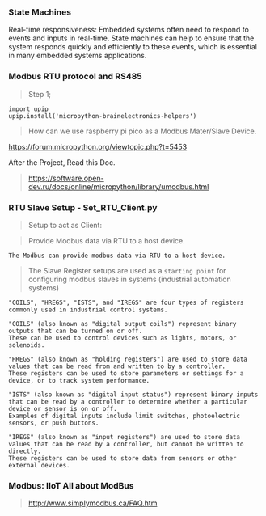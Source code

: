 ### State Machines
Real-time responsiveness: Embedded systems often need to respond to events and inputs in real-time. State machines can help to ensure that the system responds quickly and efficiently to these events, which is essential in many embedded systems applications.

### Modbus RTU protocol and RS485

> Step 1;
~~~~
import upip
upip.install('micropython-brainelectronics-helpers')
~~~~
> How can we use raspberry pi pico as a Modbus Mater/Slave Device.

https://forum.micropython.org/viewtopic.php?t=5453

After the Project, Read this Doc.
> https://software.open-dev.ru/docs/online/micropython/library/umodbus.html

### RTU Slave Setup - Set_RTU_Client.py
> Setup to act as Client:

> Provide Modbus data via RTU to a host device. 

`The Modbus can provide modbus data via RTU to a host device. `

> The Slave Register setups are used as a `starting point` for configuring modbus slaves in systems (industrial automation systems)

`"COILS", "HREGS", "ISTS", and "IREGS" are four types of registers commonly used in industrial control systems.`

    "COILS" (also known as "digital output coils") represent binary outputs that can be turned on or off.
    These can be used to control devices such as lights, motors, or solenoids.

    "HREGS" (also known as "holding registers") are used to store data values that can be read from and written to by a controller.
    These registers can be used to store parameters or settings for a device, or to track system performance.

    "ISTS" (also known as "digital input status") represent binary inputs that can be read by a controller to determine whether a particular device or sensor is on or off.
    Examples of digital inputs include limit switches, photoelectric sensors, or push buttons.

    "IREGS" (also known as "input registers") are used to store data values that can be read by a controller, but cannot be written to directly. 
    These registers can be used to store data from sensors or other external devices.

### Modbus: IIoT All about ModBus
> http://www.simplymodbus.ca/FAQ.htm